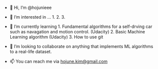 - 👋 Hi, I’m @hojunieee
- 👀 I’m interested in ...
      1. 
      2. 
      3. 
      
- 🌱 I’m currently learning 
      1. Fundamental algorithms for a self-drving car such as navagation and motion control. (Udacity)
      2. Basic Machine Learning algorithm (Udacity) 
      3. How to use git
- 💞️ I’m looking to collaborate on anything that implements ML algorithms to a real-life dataset.
- 📫 You can reach me via hojune.kim@gmail.com

<!---
hojunieee/hojunieee is a ✨ special ✨ repository because its `README.md` (this file) appears on your GitHub profile.
You can click the Preview link to take a look at your changes.
--->
